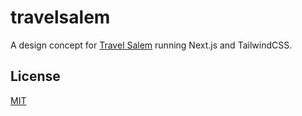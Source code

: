 # travelsalem

A design concept for [Travel Salem](https://travelsalem.com) running Next.js and
TailwindCSS.

## License

[MIT](LICENSE)
